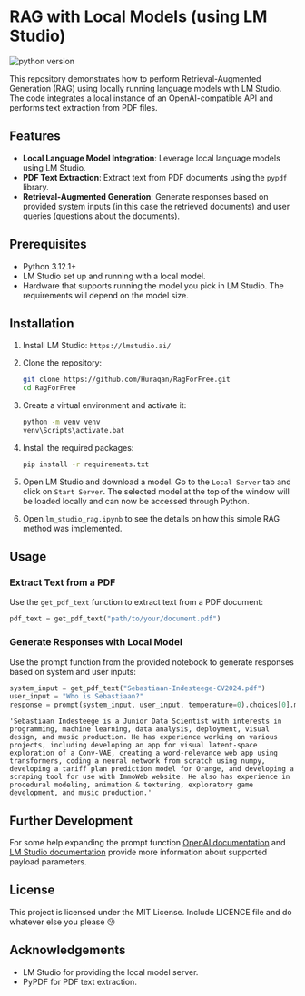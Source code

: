 # RAG with Local Models (using LM Studio)
![python version](https://img.shields.io/badge/python-v3.12.1-green?logo=python)

This repository demonstrates how to perform Retrieval-Augmented Generation (RAG) using locally running language models with LM Studio. The code integrates a local instance of an OpenAI-compatible API and performs text extraction from PDF files.

## Features

- **Local Language Model Integration**: Leverage local language models using LM Studio.
- **PDF Text Extraction**: Extract text from PDF documents using the `pypdf` library.
- **Retrieval-Augmented Generation**: Generate responses based on provided system inputs (in this case the retrieved documents) and user queries (questions about the documents).

## Prerequisites

- Python 3.12.1+
- LM Studio set up and running with a local model.
- Hardware that supports running the model you pick in LM Studio. The requirements will depend on the model size.

## Installation

1. Install LM Studio: `https://lmstudio.ai/`

2. Clone the repository:
    ```bash
    git clone https://github.com/Huraqan/RagForFree.git
    cd RagForFree
    ```

3. Create a virtual environment and activate it:
    ```bash
    python -m venv venv
    venv\Scripts\activate.bat
    ```

4. Install the required packages:
    ```bash
    pip install -r requirements.txt
    ```

5. Open LM Studio and download a model. Go to the `Local Server` tab and click on `Start Server`. The selected model at the top of the window will be loaded locally and can now be accessed through Python.

6. Open `lm_studio_rag.ipynb` to see the details on how this simple RAG method was implemented.

## Usage

### Extract Text from a PDF

Use the `get_pdf_text` function to extract text from a PDF document:

```python
pdf_text = get_pdf_text("path/to/your/document.pdf")
```

### Generate Responses with Local Model
Use the prompt function from the provided notebook to generate responses based on system and user inputs:

```python
system_input = get_pdf_text("Sebastiaan-Indesteege-CV2024.pdf")
user_input = "Who is Sebastiaan?"
response = prompt(system_input, user_input, temperature=0).choices[0].message.content
```

`'Sebastiaan Indesteege is a Junior Data Scientist with interests in programming, machine learning, data analysis, deployment, visual design, and music production. He has experience working on various projects, including developing an app for visual latent-space exploration of a Conv-VAE, creating a word-relevance web app using transformers, coding a neural network from scratch using numpy, developing a tariff plan prediction model for Orange, and developing a scraping tool for use with ImmoWeb website. He also has experience in procedural modeling, animation & texturing, exploratory game development, and music production.'`

## Further Development
For some help expanding the prompt function [OpenAI documentation](https://platform.openai.com/docs/api-reference/chat/create) and [LM Studio documentation](https://lmstudio.ai/docs/local-server) provide more information about supported payload parameters.

## License
This project is licensed under the MIT License. Include LICENCE file and do whatever else you please 😘

## Acknowledgements
- LM Studio for providing the local model server.
- PyPDF for PDF text extraction.
